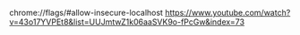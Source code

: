 chrome://flags/#allow-insecure-localhost
https://www.youtube.com/watch?v=43o17YVPEt8&list=UUJmtwZ1k06aaSVK9o-fPcGw&index=73